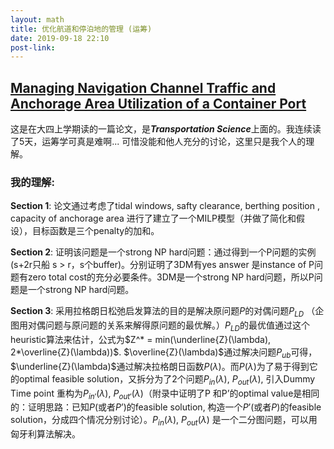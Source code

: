```yaml
---
layout: math
title: 优化航道和停泊地的管理 (运筹)
date: 2019-09-18 22:10
post-link:
---
```




## [Managing Navigation Channel Traffic and Anchorage Area Utilization of a Container Port][paper]

这是在大四上学期读的一篇论文，是***Transportation Science***上面的。我连续读了5天，运筹学可真是难啊... 可惜没能和他人充分的讨论，这里只是我个人的理解。

### 我的理解:

**Section 1**: 论文通过考虑了tidal windows, safty clearance, berthing position , capacity of anchorage area 进行了建立了一个MILP模型（并做了简化和假设），目标函数是三个penalty的加和。

**Section 2**: 证明该问题是一个strong NP hard问题：通过得到一个P问题的实例(s+2r只船 s > r，s个buffer)。分别证明了3DM有yes answer 是instance of P问题有zero total cost的充分必要条件。3DM是一个strong NP hard问题，所以P问题是一个strong NP hard问题。

**Section 3**: 采用拉格朗日松弛启发算法的目的是解决原问题$P$的对偶问题$P_{LD}$ （企图用对偶问题与原问题的关系来解得原问题的最优解。）$P_{LD}$的最优值通过这个heuristic算法来估计，公式为$Z^* = min(\underline{Z}(\lambda),  2*\overline{Z}(\lambda))$. $\overline{Z}(\lambda)$通过解决问题$P_{ub}$可得，$\underline{Z}(\lambda)$通过解决拉格朗日函数$P(\lambda)$。而$P(\lambda)$为了易于得到它的optimal feasible solution，又拆分为了2个问题$P_{in}(\lambda)$, $P_{out}(\lambda)$, 引入Dummy Time point 重构为$P_{in'}(\lambda)$, $P_{out'}(\lambda)$（附录中证明了P 和P’的optimal value是相同的：证明思路：已知$P$(或者$P’$)的feasible solution, 构造一个$P’$(或者$P$)的feasible solution，分成四个情况分别讨论）。$P_{in}(\lambda)$, $P_{out}(\lambda)$ 是一个二分图问题，可以用匈牙利算法解决。

[paper]:<https://pubsonline.informs.org/doi/abs/10.1287/trsc.2018.0879?journalCode=trsc>

